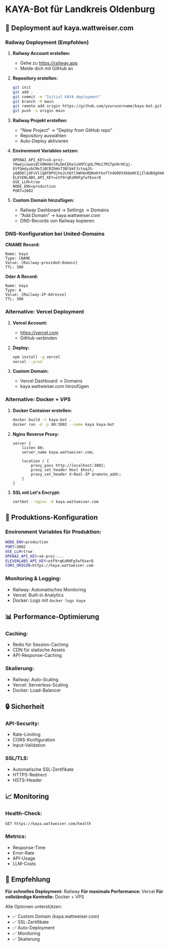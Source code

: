 # KAYA-Bot für Landkreis Oldenburg

## 🚀 Deployment auf kaya.wattweiser.com

### Railway Deployment (Empfohlen)

1. **Railway Account erstellen:**
   - Gehe zu https://railway.app
   - Melde dich mit GitHub an

2. **Repository erstellen:**
   ```bash
   git init
   git add .
   git commit -m "Initial KAYA deployment"
   git branch -M main
   git remote add origin https://github.com/yourusername/kaya-bot.git
   git push -u origin main
   ```

3. **Railway Projekt erstellen:**
   - "New Project" → "Deploy from GitHub repo"
   - Repository auswählen
   - Auto-Deploy aktivieren

4. **Environment Variables setzen:**
   ```
   OPENAI_API_KEY=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
   ELEVENLABS_API_KEY=otF9rqKzRHFgfwf6serQ
   USE_LLM=true
   NODE_ENV=production
   PORT=3002
   ```

5. **Custom Domain hinzufügen:**
   - Railway Dashboard → Settings → Domains
   - "Add Domain" → kaya.wattweiser.com
   - DNS-Records von Railway kopieren

### DNS-Konfiguration bei United-Domains

**CNAME Record:**
```
Name: kaya
Type: CNAME
Value: [Railway-provided-domain]
TTL: 300
```

**Oder A Record:**
```
Name: kaya
Type: A
Value: [Railway-IP-Adresse]
TTL: 300
```

### Alternative: Vercel Deployment

1. **Vercel Account:**
   - https://vercel.com
   - GitHub verbinden

2. **Deploy:**
   ```bash
   npm install -g vercel
   vercel --prod
   ```

3. **Custom Domain:**
   - Vercel Dashboard → Domains
   - kaya.wattweiser.com hinzufügen

### Alternative: Docker + VPS

1. **Docker Container erstellen:**
   ```bash
   docker build -t kaya-bot .
   docker run -d -p 80:3002 --name kaya kaya-bot
   ```

2. **Nginx Reverse Proxy:**
   ```nginx
   server {
       listen 80;
       server_name kaya.wattweiser.com;
       
       location / {
           proxy_pass http://localhost:3002;
           proxy_set_header Host $host;
           proxy_set_header X-Real-IP $remote_addr;
       }
   }
   ```

3. **SSL mit Let's Encrypt:**
   ```bash
   certbot --nginx -d kaya.wattweiser.com
   ```

## 🔧 Produktions-Konfiguration

### Environment Variables für Produktion:
```bash
NODE_ENV=production
PORT=3002
USE_LLM=true
OPENAI_API_KEY=sk-proj-...
ELEVENLABS_API_KEY=otF9rqKzRHFgfwf6serQ
CORS_ORIGIN=https://kaya.wattweiser.com
```

### Monitoring & Logging:
- Railway: Automatisches Monitoring
- Vercel: Built-in Analytics
- Docker: Logs mit `docker logs kaya`

## 📊 Performance-Optimierung

### Caching:
- Redis für Session-Caching
- CDN für statische Assets
- API-Response-Caching

### Skalierung:
- Railway: Auto-Scaling
- Vercel: Serverless-Scaling
- Docker: Load-Balancer

## 🔒 Sicherheit

### API-Security:
- Rate-Limiting
- CORS-Konfiguration
- Input-Validation

### SSL/TLS:
- Automatische SSL-Zertifikate
- HTTPS-Redirect
- HSTS-Header

## 📈 Monitoring

### Health-Check:
```
GET https://kaya.wattweiser.com/health
```

### Metrics:
- Response-Time
- Error-Rate
- API-Usage
- LLM-Costs

## 🎯 Empfehlung

**Für schnelles Deployment:** Railway
**Für maximale Performance:** Vercel
**Für vollständige Kontrolle:** Docker + VPS

Alle Optionen unterstützen:
- ✅ Custom Domain (kaya.wattweiser.com)
- ✅ SSL-Zertifikate
- ✅ Auto-Deployment
- ✅ Monitoring
- ✅ Skalierung





